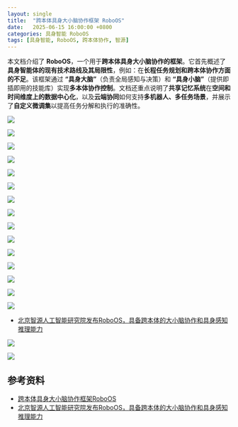 ```yaml
---
layout: single
title:  "跨本体具身大小脑协作框架 RoboOS"
date:   2025-06-15 16:00:00 +0800
categories: 具身智能 RoboOS
tags: [具身智能, RoboOS, 跨本体协作, 智源]
---
```


本文档介绍了 **RoboOS**，一个用于**跨本体具身大小脑协作的框架**。它首先概述了**具身智能体的现有技术路线及其局限性**，例如：在**长程任务规划和跨本体协作方面的不足**。该框架通过 **“具身大脑”**（负责全局感知与决策）和 **“具身小脑”**（提供即插即用的技能库）实现**多本体协作控制**。文档还重点说明了**共享记忆系统**在**空间和时间维度上的数据中心化**，以及**云端协同**如何支持**多机器人、多任务场景**，并展示了**自定义微调集**以提高任务分解和执行的准确性。

<!--more-->

![](/images/2025/RoboOS/00.jpg)

![](/images/2025/RoboOS/01.jpg)

![](/images/2025/RoboOS/02.jpg)

![](/images/2025/RoboOS/03.jpg)

![](/images/2025/RoboOS/04.jpg)

![](/images/2025/RoboOS/05.jpg)

![](/images/2025/RoboOS/06.jpg)

![](/images/2025/RoboOS/07.jpg)

![](/images/2025/RoboOS/08.jpg)

![](/images/2025/RoboOS/09.jpg)

![](/images/2025/RoboOS/10.jpg)

![](/images/2025/RoboOS/11.jpg)

![](/images/2025/RoboOS/12.jpg)

![](/images/2025/RoboOS/13.jpg)

![](/images/2025/RoboOS/14.jpg)

- [北京智源人工智能研究院发布RoboOS，具备跨本体的大小脑协作和具身感知推理能力](https://www.bilibili.com/video/BV1pfZJY7ETP/)

![](/images/2025/RoboOS/15.jpg)

![](/images/2025/RoboOS/16.jpg)

## 参考资料
- [跨本体具身大小脑协作框架RoboOS](https://www.bilibili.com/video/BV1B65TzuE7E/)
- [北京智源人工智能研究院发布RoboOS，具备跨本体的大小脑协作和具身感知推理能力](https://www.bilibili.com/video/BV1pfZJY7ETP/)
